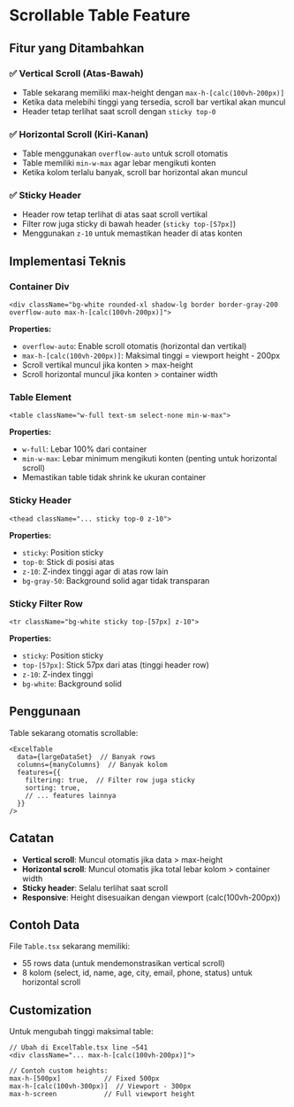 # Scrollable Table Feature

## Fitur yang Ditambahkan

### ✅ Vertical Scroll (Atas-Bawah)
- Table sekarang memiliki max-height dengan `max-h-[calc(100vh-200px)]`
- Ketika data melebihi tinggi yang tersedia, scroll bar vertikal akan muncul
- Header tetap terlihat saat scroll dengan `sticky top-0`

### ✅ Horizontal Scroll (Kiri-Kanan)  
- Table menggunakan `overflow-auto` untuk scroll otomatis
- Table memiliki `min-w-max` agar lebar mengikuti konten
- Ketika kolom terlalu banyak, scroll bar horizontal akan muncul

### ✅ Sticky Header
- Header row tetap terlihat di atas saat scroll vertikal
- Filter row juga sticky di bawah header (`sticky top-[57px]`)
- Menggunakan `z-10` untuk memastikan header di atas konten

## Implementasi Teknis

### Container Div
```tsx
<div className="bg-white rounded-xl shadow-lg border border-gray-200 overflow-auto max-h-[calc(100vh-200px)]">
```

**Properties:**
- `overflow-auto`: Enable scroll otomatis (horizontal dan vertikal)
- `max-h-[calc(100vh-200px)]`: Maksimal tinggi = viewport height - 200px
- Scroll vertikal muncul jika konten > max-height
- Scroll horizontal muncul jika konten > container width

### Table Element
```tsx
<table className="w-full text-sm select-none min-w-max">
```

**Properties:**
- `w-full`: Lebar 100% dari container
- `min-w-max`: Lebar minimum mengikuti konten (penting untuk horizontal scroll)
- Memastikan table tidak shrink ke ukuran container

### Sticky Header
```tsx
<thead className="... sticky top-0 z-10">
```

**Properties:**
- `sticky`: Position sticky
- `top-0`: Stick di posisi atas
- `z-10`: Z-index tinggi agar di atas row lain
- `bg-gray-50`: Background solid agar tidak transparan

### Sticky Filter Row
```tsx
<tr className="bg-white sticky top-[57px] z-10">
```

**Properties:**
- `sticky`: Position sticky
- `top-[57px]`: Stick 57px dari atas (tinggi header row)
- `z-10`: Z-index tinggi
- `bg-white`: Background solid

## Penggunaan

Table sekarang otomatis scrollable:

```tsx
<ExcelTable
  data={largeDataSet}  // Banyak rows
  columns={manyColumns}  // Banyak kolom
  features={{
    filtering: true,  // Filter row juga sticky
    sorting: true,
    // ... features lainnya
  }}
/>
```

## Catatan

- **Vertical scroll**: Muncul otomatis jika data > max-height
- **Horizontal scroll**: Muncul otomatis jika total lebar kolom > container width
- **Sticky header**: Selalu terlihat saat scroll
- **Responsive**: Height disesuaikan dengan viewport (calc(100vh-200px))

## Contoh Data

File `Table.tsx` sekarang memiliki:
- 55 rows data (untuk mendemonstrasikan vertical scroll)
- 8 kolom (select, id, name, age, city, email, phone, status) untuk horizontal scroll

## Customization

Untuk mengubah tinggi maksimal table:

```tsx
// Ubah di ExcelTable.tsx line ~541
<div className="... max-h-[calc(100vh-200px)]">
  
// Contoh custom heights:
max-h-[500px]           // Fixed 500px
max-h-[calc(100vh-300px)]  // Viewport - 300px
max-h-screen            // Full viewport height
```
